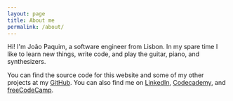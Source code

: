 ```yaml
---
layout: page
title: About me
permalink: /about/
---
```


Hi! I'm João Paquim, a software engineer from Lisbon. In my spare time I like to learn new things, write code, and play the guitar, piano, and synthesizers.

You can find the source code for this website and some of my other projects at my [GitHub](https://github.com/jpaquim). You can also find me on [LinkedIn](https://www.linkedin.com/in/jpaquim/), [Codecademy](https://www.codecademy.com/jpaquim), and [freeCodeCamp](https://www.freecodecamp.org/jpaquim).


